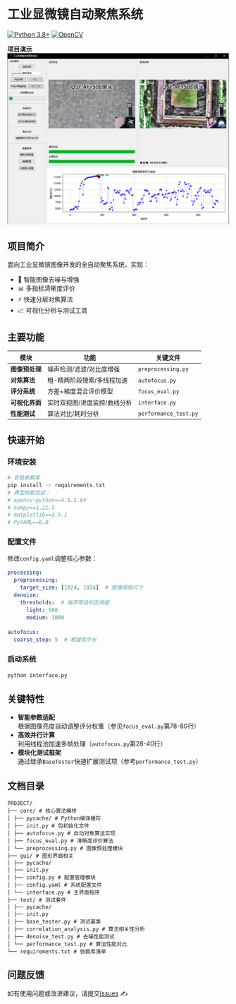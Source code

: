 # 工业显微镜自动聚焦系统

[![Python 3.8+](https://img.shields.io/badge/python-3.8%2B-blue)](https://www.python.org/)
[![OpenCV](https://img.shields.io/badge/OpenCV-4.5%2B-green)](https://opencv.org/)

**项目演示**  
![GUI界面截图](image.png) <!-- 需替换实际截图路径 -->

## 项目简介
面向工业显微镜图像开发的全自动聚焦系统，实现：
- 🎯 智能图像去噪与增强
- 📊 多指标清晰度评价
- ⚡ 快速分层对焦算法
- 📈 可视化分析与测试工具

## 主要功能
| 模块 | 功能 | 关键文件 |
|------|------|----------|
| **图像预处理** | 噪声检测/滤波/对比度增强 | `preprocessing.py` |
| **对焦算法** | 粗-精两阶段搜索/多线程加速 | `autofocus.py` |
| **评分系统** | 方差+梯度混合评价模型 | `focus_eval.py` |
| **可视化界面** | 实时双视图/进度监控/曲线分析 | `interface.py` |
| **性能测试** | 算法对比/耗时分析 | `performance_test.py` |

## 快速开始
### 环境安装
```bash
# 安装依赖库
pip install -r requirements.txt
# 典型依赖包括：
# opencv-python==4.5.5.64
# numpy==1.21.5
# matplotlib==3.5.1
# PyYAML==6.0
```

### 配置文件
修改`config.yaml`调整核心参数：
```yaml
processing:
  preprocessing:
    target_size: [1024, 1024]  # 图像缩放尺寸
  denoise:
    thresholds:  # 噪声等级判定阈值
      light: 500
      medium: 1000

autofocus:
  coarse_step: 5  # 粗搜索步长
```

### 启动系统
```bash
python interface.py
```

## 关键特性
- **智能参数适配**  
  根据图像亮度自动调整评分权重（参见`focus_eval.py`第78-80行）
- **高效并行计算**  
  利用线程池加速多帧处理（`autofocus.py`第28-40行）
- **模块化测试框架**  
  通过继承`BaseTester`快速扩展测试项（参考`performance_test.py`）

## 文档目录
```
PROJECT/
├── core/ # 核心算法模块
│ ├── pycache/ # Python编译缓存
│ ├── init.py # 包初始化文件
│ ├── autofocus.py # 自动对焦算法实现
│ ├── focus_eval.py # 清晰度评价算法
│ └── preprocessing.py # 图像预处理模块
├── gui/ # 图形界面相关
│ ├── pycache/
│ ├── init.py
│ ├── config.py # 配置管理模块
│ ├── config.yaml # 系统配置文件
│ └── interface.py # 主界面程序
├── test/ # 测试套件
│ ├── pycache/
│ ├── init.py
│ ├── base_tester.py # 测试基类
│ ├── correlation_analysis.py # 算法相关性分析
│ ├── denoise_test.py # 去噪性能测试
│ └── performance_test.py # 算法性能对比
└── requirements.txt # 依赖库清单
```

## 问题反馈
如有使用问题或改进建议，请提交[Issues](https://www.bilibili.com/) ✍️
